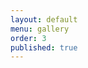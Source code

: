 ```yaml
---
layout: default
menu: gallery
order: 3
published: true
---
```


<div class="row">
    <div class="col4">
        <img src=""/>
    </div>
    <div class="col4">
        <img src=""/>
    </div>
    <div class="col4">
        <img src=""/>
    </div>
</div>